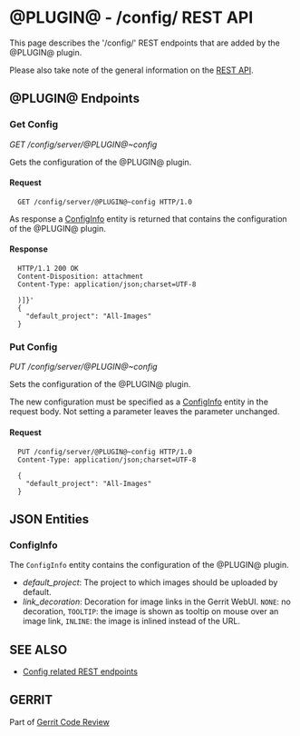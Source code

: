 @PLUGIN@ - /config/ REST API
============================

This page describes the '/config/' REST endpoints that are added by the
@PLUGIN@ plugin.

Please also take note of the general information on the
[REST API](../../../Documentation/rest-api.html).

<a id="project-endpoints"> @PLUGIN@ Endpoints
--------------------------------------------

### <a id="get-config"> Get Config
_GET /config/server/@PLUGIN@~config_

Gets the configuration of the @PLUGIN@ plugin.

#### Request

```
  GET /config/server/@PLUGIN@~config HTTP/1.0
```

As response a [ConfigInfo](#config-info) entity is returned that
contains the configuration of the @PLUGIN@ plugin.

#### Response

```
  HTTP/1.1 200 OK
  Content-Disposition: attachment
  Content-Type: application/json;charset=UTF-8

  )]}'
  {
    "default_project": "All-Images"
  }
```

### <a id="put-config"> Put Config
_PUT /config/server/@PLUGIN@~config_

Sets the configuration of the @PLUGIN@ plugin.

The new configuration must be specified as a [ConfigInfo](#config-info)
entity in the request body. Not setting a parameter leaves the
parameter unchanged.

#### Request

```
  PUT /config/server/@PLUGIN@~config HTTP/1.0
  Content-Type: application/json;charset=UTF-8

  {
    "default_project": "All-Images"
  }
```

<a id="json-entities">JSON Entities
-----------------------------------

### <a id="config-info"></a>ConfigInfo

The `ConfigInfo` entity contains the configuration of the @PLUGIN@
plugin.

* _default\_project_: The project to which images should be uploaded by
  default.
* _link\_decoration_: Decoration for image links in the Gerrit WebUI.
  `NONE`: no decoration, `TOOLTIP`: the image is shown as tooltip on
  mouse over an image link, `INLINE`: the image is inlined instead of
  the URL.

SEE ALSO
--------

* [Config related REST endpoints](../../../Documentation/rest-api-config.html)

GERRIT
------
Part of [Gerrit Code Review](../../../Documentation/index.html)
